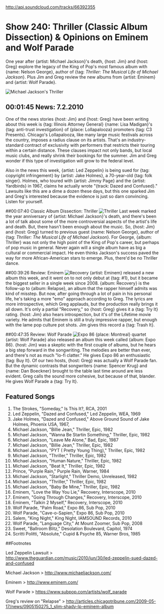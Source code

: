 

http://api.soundcloud.com/tracks/66392355

# Show 240: Thriller (Classic Album Dissection) & Opinions on Eminem and Wolf Parade
One year after {artist: Michael Jackson}'s death, {host: Jim} and {host: Greg} explore the legacy of the King of Pop's most famous album with {name: Nelson George}, author of {tag: *Thriller: The Musical Life of Michael Jackson*}. Plus Jim and Greg review the new albums from {artist: Eminem} and {artist: Wolf Parade}.

![Michael Jackson's Thriller](http://static.soundopinions.org/images/2010/thriller.jpg)

## 00:01:45 News: 7.2.2010
One of the news stories {host: Jim} and {host: Greg} have been writing about this week is {tag: Illinois Attorney General} {name: Lisa Madigan}'s {tag: anti-trust investigation} of {place: Lollapalooza} promoters {tag: C3 Presents}. Chicago's Lollapalooza, like many large music festivals across the country, imposes a radius clause on its artists. That's an industry-standard contract of exclusivity with performers that restricts their touring within a certain distance. These clauses impact not only bands, but local music clubs, and really shrink their bookings for the summer. Jim and Greg wonder if this type of investigation will grow to the federal level.

Also in the news this week, {artist: Led Zeppelin} is being sued for {tag: copyright infringement} by {artist: Jake Holmes}, a 70-year-old {tag: folk singer}. Holmes, who toured with {artist: Jimmy Page} and the {artist: Yardbirds} in 1967, claims he actually wrote "{track: Dazed and Confused}." Lawsuits like this are a dime a dozen these days, but this one sparked Jim and Greg's interested because the evidence is just so darn convincing. Listen for yourself.

##00:07:40 Classic Album Dissection: Thriller
![Thriller](http://is3.mzstatic.com/image/thumb/Music/v4/ec/2b/17/ec2b170d-2ecb-50af-02eb-39f0decc2847/source/600x600bb.jpg "32940/269572838")
Last week marked the year anniversary of {artist: Michael Jackson}'s death, and there's been a lot of talk about some of the more controversial aspects of the artist's life and death. But, there hasn't been enough about the music. So, {host: Jim} and {host: Greg} turned to previous guest {name: Nelson George}, author of {tag: *Thriller: The Musical Life of Michael Jackson*}. For George, {album: Thriller} was not only the high point of the King of Pop's career, but perhaps of pop music in general. Never again will a single album have as big a cultural or commercial impact. He even thinks Jackson's success paved the way for more African-American stars to emerge. Plus, there'd be no Thriller dance. 

##00:39:26 Review: Eminem
![Recovery](http://is1.mzstatic.com/image/thumb/Music/v4/1b/ba/9f/1bba9f6b-ac28-cd51-8d1a-7a8a2462c03f/source/600x600bb.jpg "111051/377562262")
{artist: Eminem} released a new album this week, and it went on to not only debut at {tag: #1}, but it became the biggest seller in a single week since 2008. {album: Recovery} is the follow-up to {album: Relapse}, an album that the rapper himself admits was kind of misstep. But now, after going through a lot of pain in his personal life, he's taking a more "emo" approach according to Greg. The lyrics are more introspective, which Greg applauds, but the production really brings it all down. It's only a partial "Recovery," so {host: Greg} gives it a {tag: Try It} rating. {host: Jim} also hears introspection, but it's of the Lifetime movie variety. He admits that Eminem is still a truly impressive rapper, but enough with the lame pop culture pot shots. Jim gives this record a {tag: Trash It}.

##00:47:35 Review: Wolf Parade
![Expo 86](http://is1.mzstatic.com/image/thumb/Music/v4/00/82/ed/0082edf2-5e96-86ed-2cc0-9b90a857a1aa/source/600x600bb.jpg "73516820/375991023")
{place: Montreal} quartet {artist: Wolf Parade} also released an album this week called {album: Expo 86}. {host: Jim} was a skeptic with the first couple of albums, but he hears a big step forward in the songwriting. The melodies are better than ever, and there's not as much "lo-fi clatter." He gives Expo 86 an enthusiastic {tag: Buy It}. Of our two hosts, {host: Greg} was actually a Wolf Parade fan. But the dynamic contrasts that songwriters {name: Spencer Krug} and {name: Dan Boeckner} brought to the table last time around are less evident. Greg calls the sound more cohesive, but because of that, blander. He gives Wolf Parade a {tag: Try It}.

## Featured Songs
1. The Strokes, "Someday," Is This It?, RCA, 2001
2. Led Zeppelin, "Dazed and Confused," Led Zeppelin, WEA, 1969
3. Jake Holmes, "Dazed and Confused," Above Ground Sound of Jake Holmes, Phoenix USA, 1967, 
4. Michael Jackson, "Billie Jean," Thriller, Epic, 1982 
4. Michael Jackson, "Wanna Be Startin Something," Thriller, Epic, 1982
5. Michael Jackson, "Leave Me Alone," Bad, Epic, 1987
6. Michael Jackson, "Billie Jean," Thriller, Epic, 1982
7. Michael Jackson, "PYT ( Pretty Young Thing)," Thriller, Epic, 1982
8. Michael Jackson, "Thriller," Thriller, Epic, 1982
9. Michael Jackson, "Human Nature," Thriller, Epic, 1982
10. Michael Jackson, "Beat It," Thriller, Epic, 1982
11. Prince, "Purple Rain," Purple Rain, Warner, 1984
12. Michael Jackson, "Starlight," Thriller Demo, Unreleased, 1982
13. Michael Jackson, "Thriller," Thriller, Epic, 1982
14. Michael Jackson, "Baby Be Mine," Thriller, Epic, 1982
15. Eminem, "Love the Way You Lie," Recovery, Interscope, 2010
16. Eminem, "Going Through Changes," Recovery, Interscope, 2010
17. Eminem, "Talkin 2 Myself," Recovery, Interscope, 2010
18. Wolf Parade, "Palm Road," Expo 86, Sub Pop, 2010
19. Wolf Parade, "Cave-o-Sapien," Expo 86, Sub Pop, 2010
20. Salem, "King Night," King Night, IAMSOUND Records, 2010
21. Wolf Parade, "Language City," At Mount Zoomer, Sub Pop, 2008
22. Sweet, "Ballroom Blitz," Desolation Boulevard, Capitol, 1974
23. Scritti Politti, "Absolute," Cupid & Psyche 85, Warner Bros, 1985

##Footnotes

Led Zeppelin Lawsuit > http://www.theguardian.com/music/2010/jun/30/led-zeppelin-sued-dazed-and-confused

Michael Jackson > http://www.michaeljackson.com/

Eminem > http://www.eminem.com/

Wolf Parade > https://www.subpop.com/artists/wolf_parade

Greg's review on "Relapse" > http://articles.chicagotribune.com/2009-05-17/news/0905150275_1_slim-shady-lp-eminem-album